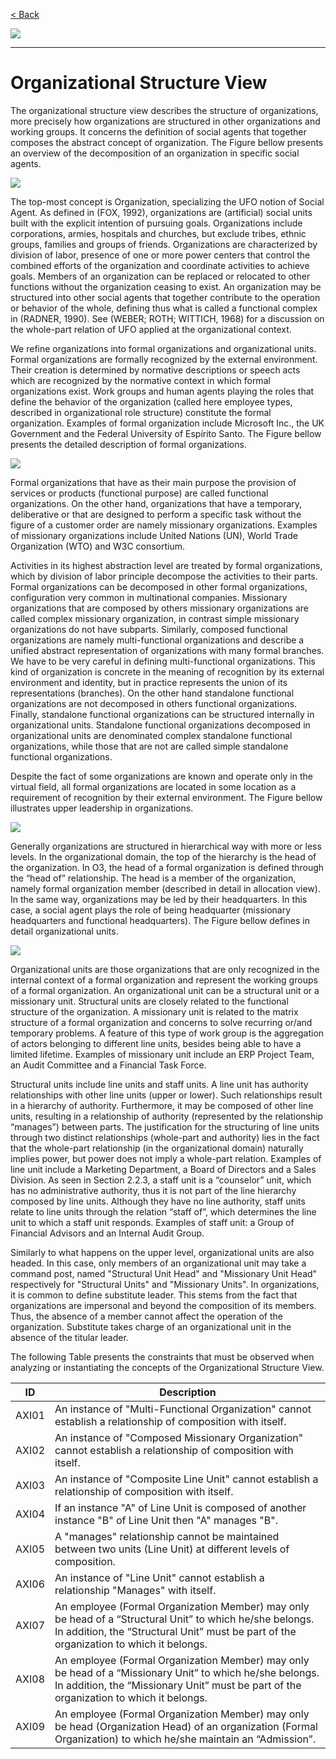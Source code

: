 [< Back](../README.md)

![](../logo/logo.png)

---

# Organizational Structure View

The organizational structure view describes the structure of organizations, more precisely how organizations are structured in other organizations and working groups. It concerns the definition of social agents that together composes the abstract concept of organization. The Figure bellow presents an overview of the decomposition of an organization in specific social agents.

![](images/figure43_basic_organizational_structure.png)

The top-most concept is Organization, specializing the UFO notion of Social Agent. As defined in (FOX, 1992), organizations are (artificial) social units built with the explicit intention of pursuing goals. Organizations include corporations, armies, hospitals and churches, but exclude tribes, ethnic groups, families and groups of friends. Organizations are characterized by division of labor, presence of one or more power centers that control the combined efforts of the organization and coordinate activities to achieve goals. Members of an organization can be replaced or relocated to other functions without the organization ceasing to exist. An organization may be structured into other social agents that together contribute to the operation or behavior of the whole, defining thus what is called a functional complex in (RADNER, 1990). See (WEBER; ROTH; WITTICH, 1968) for a discussion on the whole-part relation of UFO applied at the organizational context.

We refine organizations into formal organizations and organizational units. Formal organizations are formally recognized by the external environment. Their creation is determined by normative descriptions or speech acts which are recognized by the normative context in which formal organizations exist. Work groups and human agents playing the roles that define the behavior of the organization (called here employee types, described in organizational role structure) constitute the formal organization. Examples of formal organization include Microsoft Inc., the UK Government and the Federal University of Espírito Santo. The Figure bellow presents the detailed description of formal organizations.

![](images/figure44_formal_organizations.png)

Formal organizations that have as their main purpose the provision of services or products (functional purpose) are called functional organizations. On the other hand, organizations that have a temporary, deliberative or that are designed to perform a specific task without the figure of a customer order are namely missionary organizations. Examples of missionary organizations include United Nations (UN), World Trade Organization (WTO) and W3C consortium.

Activities in its highest abstraction level are treated by formal organizations, which by division of labor principle decompose the activities to their parts. Formal organizations can be decomposed in other formal organizations, configuration very common in multinational companies. Missionary organizations that are composed by others missionary organizations are called complex missionary organization, in contrast simple missionary organizations do not have subparts. Similarly, composed functional organizations are namely multi-functional organizations and describe a unified abstract representation of organizations with many formal branches. We have to be very careful in defining multi-functional organizations. This kind of organization is concrete in the meaning of recognition by its external environment and identity, but in practice represents the union of its representations (branches). On the other hand standalone functional organizations are not decomposed in others functional organizations. Finally, standalone functional organizations can be structured internally in organizational units. Standalone functional organizations decomposed in organizational units are denominated complex standalone functional organizations, while those that are not are called simple standalone functional organizations. 

Despite the fact of some organizations are known and operate only in the virtual field, all formal organizations are located in some location as a requirement of recognition by their external environment. The Figure bellow illustrates upper leadership in organizations.

![](images/figure45_organization_leadership.png)

Generally organizations are structured in hierarchical way with more or less levels. In the organizational domain, the top of the hierarchy is the head of the organization. In O3, the head of a formal organization is defined through the “head of” relationship. The head is a member of the organization, namely formal organization member (described in detail in allocation view). In the same way, organizations may be led by their headquarters. In this case, a social agent plays the role of being headquarter (missionary headquarters and functional headquarters). The Figure bellow defines in detail organizational units.

![](images/figure46_organizational_unit.png)

Organizational units are those organizations that are only recognized in the internal context of a formal organization and represent the working groups of a formal organization. An organizational unit can be a structural unit or a missionary unit. Structural units are closely related to the functional structure of the organization. A missionary unit is related to the matrix structure of a formal organization and concerns to solve recurring or/and temporary problems. A feature of this type of work group is the aggregation of actors belonging to different line units, besides being able to have a limited lifetime. Examples of missionary unit include an ERP Project Team, an Audit Committee and a Financial Task Force. 

Structural units include line units and staff units. A line unit has authority relationships with other line units (upper or lower). Such relationships result in a hierarchy of authority. Furthermore, it may be composed of other line units, resulting in a relationship of authority (represented by the relationship “manages”) between parts. The justification for the structuring of line units through two distinct relationships (whole-part and authority) lies in the fact that the whole-part relationship (in the organizational domain) naturally implies power, but power does not imply a whole-part relation. Examples of line unit include a Marketing Department, a Board of Directors and a Sales Division. As seen in Section 2.2.3, a staff unit is a “counselor” unit, which has no administrative authority, thus it is not part of the line hierarchy composed by line units. Although they have no line authority, staff units relate to line units through the relation “staff of”, which determines the line unit to which a staff unit responds. Examples of staff unit: a Group of Financial Advisors and an Internal Audit Group. 

Similarly to what happens on the upper level, organizational units are also headed. In this case, only members of an organizational unit may take a command post, named "Structural Unit Head" and "Missionary Unit Head" respectively for "Structural Units" and "Missionary Units". In organizations, it is common to define substitute leader. This stems from the fact that organizations are impersonal and beyond the composition of its members. Thus, the absence of a member cannot affect the operation of the organization. Substitute takes charge of an organizational unit in the absence of the titular leader.

The following Table presents the constraints that must be observed when analyzing or instantiating the concepts of the Organizational Structure View.

|ID | Description |
|----------|-----------------------|
|AXI01|	An instance of "Multi-Functional Organization" cannot establish a relationship of composition with itself.|
|AXI02|	An instance of "Composed Missionary Organization" cannot establish a relationship of composition with itself.|
|AXI03|	An instance of "Composite Line Unit" cannot establish a relationship of composition with itself.|
|AXI04|	If an instance "A" of Line Unit is composed of another instance "B" of Line Unit then "A" manages "B".|
|AXI05|	A "manages" relationship cannot be maintained between two units (Line Unit) at different levels of composition.|
|AXI06|	An instance of "Line Unit" cannot establish a relationship "Manages" with itself.|
|AXI07|	An employee (Formal Organization Member) may only be head of a “Structural Unit” to which he/she belongs. In addition, the “Structural Unit” must be part of the organization to which it belongs.|
|AXI08|	An employee (Formal Organization Member) may only be head of a “Missionary Unit” to which he/she belongs. In addition, the “Missionary Unit” must be part of the organization to which it belongs.|
|AXI09|	An employee (Formal Organization Member) may only be head (Organization Head) of an organization (Formal Organization) to which he/she maintain an “Admission”.|